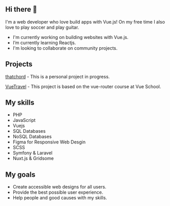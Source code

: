 ## Hi there 👋

I'm a web developer who love build apps with Vue.js! On my free time I also love to play soccer and play guitar.

- I'm currently working on building websites with Vue.js.
- I’m currently learning Reactjs.
- I'm looking to collaborate on community projects.

## Projects

[thatchord](https://5onn1.github.io/thatchord/) -
This is a personal project in progress.

[VueTravel](https://vue-travel-7634c.firebaseapp.com/) -
This project is based on the vue-router course at Vue School.

## My skills

- PHP
- JavaScript
- Vuejs
- SQL Databases
- NoSQL Databases
- Figma for Responsive Web Desgin
- SCSS
- Symfony & Laravel
- Nuxt.js & Gridsome

## My goals

- Create accessible web designs for all users.
- Provide the best possible user experience.
- Help people and good causes with my skills.
